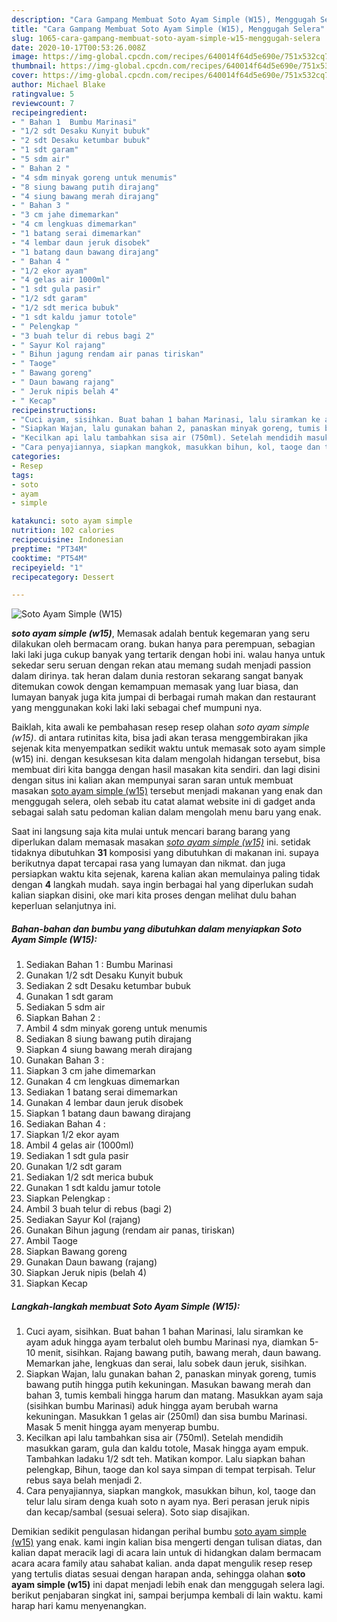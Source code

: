 ```yaml
---
description: "Cara Gampang Membuat Soto Ayam Simple (W15), Menggugah Selera"
title: "Cara Gampang Membuat Soto Ayam Simple (W15), Menggugah Selera"
slug: 1065-cara-gampang-membuat-soto-ayam-simple-w15-menggugah-selera
date: 2020-10-17T00:53:26.008Z
image: https://img-global.cpcdn.com/recipes/640014f64d5e690e/751x532cq70/soto-ayam-simple-w15-foto-resep-utama.jpg
thumbnail: https://img-global.cpcdn.com/recipes/640014f64d5e690e/751x532cq70/soto-ayam-simple-w15-foto-resep-utama.jpg
cover: https://img-global.cpcdn.com/recipes/640014f64d5e690e/751x532cq70/soto-ayam-simple-w15-foto-resep-utama.jpg
author: Michael Blake
ratingvalue: 5
reviewcount: 7
recipeingredient:
- " Bahan 1  Bumbu Marinasi"
- "1/2 sdt Desaku Kunyit bubuk"
- "2 sdt Desaku ketumbar bubuk"
- "1 sdt garam"
- "5 sdm air"
- " Bahan 2 "
- "4 sdm minyak goreng untuk menumis"
- "8 siung bawang putih dirajang"
- "4 siung bawang merah dirajang"
- " Bahan 3 "
- "3 cm jahe dimemarkan"
- "4 cm lengkuas dimemarkan"
- "1 batang serai dimemarkan"
- "4 lembar daun jeruk disobek"
- "1 batang daun bawang dirajang"
- " Bahan 4 "
- "1/2 ekor ayam"
- "4 gelas air 1000ml"
- "1 sdt gula pasir"
- "1/2 sdt garam"
- "1/2 sdt merica bubuk"
- "1 sdt kaldu jamur totole"
- " Pelengkap "
- "3 buah telur di rebus bagi 2"
- " Sayur Kol rajang"
- " Bihun jagung rendam air panas tiriskan"
- " Taoge"
- " Bawang goreng"
- " Daun bawang rajang"
- " Jeruk nipis belah 4"
- " Kecap"
recipeinstructions:
- "Cuci ayam, sisihkan. Buat bahan 1 bahan Marinasi, lalu siramkan ke ayam aduk hingga ayam terbalut oleh bumbu Marinasi nya, diamkan 5-10 menit, sisihkan. Rajang bawang putih, bawang merah, daun bawang. Memarkan jahe, lengkuas dan serai, lalu sobek daun jeruk, sisihkan."
- "Siapkan Wajan, lalu gunakan bahan 2, panaskan minyak goreng, tumis bawang putih hingga putih kekuningan. Masukan bawang merah dan bahan 3, tumis kembali hingga harum dan matang. Masukkan ayam saja (sisihkan bumbu Marinasi) aduk hingga ayam berubah warna kekuningan. Masukkan 1 gelas air (250ml) dan sisa bumbu Marinasi. Masak 5 menit hingga ayam menyerap bumbu."
- "Kecilkan api lalu tambahkan sisa air (750ml). Setelah mendidih masukkan garam, gula dan kaldu totole, Masak hingga ayam empuk. Tambahkan ladaku 1/2 sdt teh. Matikan kompor. Lalu siapkan bahan pelengkap, Bihun, taoge dan kol saya simpan di tempat terpisah. Telur rebus saya belah menjadi 2."
- "Cara penyajiannya, siapkan mangkok, masukkan bihun, kol, taoge dan telur lalu siram denga kuah soto n ayam nya. Beri perasan jeruk nipis dan kecap/sambal (sesuai selera). Soto siap disajikan."
categories:
- Resep
tags:
- soto
- ayam
- simple

katakunci: soto ayam simple 
nutrition: 102 calories
recipecuisine: Indonesian
preptime: "PT34M"
cooktime: "PT54M"
recipeyield: "1"
recipecategory: Dessert

---
```



![Soto Ayam Simple (W15)](https://img-global.cpcdn.com/recipes/640014f64d5e690e/751x532cq70/soto-ayam-simple-w15-foto-resep-utama.jpg)

<b><i>soto ayam simple (w15)</i></b>, Memasak adalah bentuk kegemaran yang seru dilakukan oleh bermacam orang. bukan hanya para perempuan, sebagian laki laki juga cukup banyak yang tertarik dengan hobi ini. walau hanya untuk sekedar seru seruan dengan rekan atau memang sudah menjadi passion dalam dirinya. tak heran dalam dunia restoran sekarang sangat banyak ditemukan cowok dengan kemampuan memasak yang luar biasa, dan lumayan banyak juga kita jumpai di berbagai rumah makan dan restaurant yang menggunakan koki laki laki sebagai chef mumpuni nya.



Baiklah, kita awali ke pembahasan resep resep olahan <i>soto ayam simple (w15)</i>. di antara rutinitas kita, bisa jadi akan terasa menggembirakan jika sejenak kita menyempatkan sedikit waktu untuk memasak soto ayam simple (w15) ini. dengan kesuksesan kita dalam mengolah hidangan tersebut, bisa membuat diri kita bangga dengan hasil masakan kita sendiri. dan lagi disini dengan situs ini kalian akan mempunyai saran saran untuk membuat masakan <u>soto ayam simple (w15)</u> tersebut menjadi makanan yang enak dan menggugah selera, oleh sebab itu catat alamat website ini di gadget anda sebagai salah satu pedoman kalian dalam mengolah menu baru yang enak.


Saat ini langsung saja kita mulai untuk mencari barang barang yang diperlukan dalam memasak masakan <u><i>soto ayam simple (w15)</i></u> ini. setidak tidaknya dibutuhkan <b>31</b> komposisi yang dibutuhkan di makanan ini. supaya berikutnya dapat tercapai rasa yang lumayan dan nikmat. dan juga persiapkan waktu kita sejenak, karena kalian akan memulainya paling tidak dengan <b>4</b> langkah mudah. saya ingin berbagai hal yang diperlukan sudah kalian siapkan disini, oke mari kita proses dengan melihat dulu bahan keperluan selanjutnya ini.

<!--inarticleads1-->

##### Bahan-bahan dan bumbu yang dibutuhkan dalam menyiapkan Soto Ayam Simple (W15):

1. Sediakan  Bahan 1 : Bumbu Marinasi
1. Gunakan 1/2 sdt Desaku Kunyit bubuk
1. Sediakan 2 sdt Desaku ketumbar bubuk
1. Gunakan 1 sdt garam
1. Sediakan 5 sdm air
1. Siapkan  Bahan 2 :
1. Ambil 4 sdm minyak goreng untuk menumis
1. Sediakan 8 siung bawang putih dirajang
1. Siapkan 4 siung bawang merah dirajang
1. Gunakan  Bahan 3 :
1. Siapkan 3 cm jahe dimemarkan
1. Gunakan 4 cm lengkuas dimemarkan
1. Sediakan 1 batang serai dimemarkan
1. Gunakan 4 lembar daun jeruk disobek
1. Siapkan 1 batang daun bawang dirajang
1. Sediakan  Bahan 4 :
1. Siapkan 1/2 ekor ayam
1. Ambil 4 gelas air (1000ml)
1. Sediakan 1 sdt gula pasir
1. Gunakan 1/2 sdt garam
1. Sediakan 1/2 sdt merica bubuk
1. Gunakan 1 sdt kaldu jamur totole
1. Siapkan  Pelengkap :
1. Ambil 3 buah telur di rebus (bagi 2)
1. Sediakan  Sayur Kol (rajang)
1. Gunakan  Bihun jagung (rendam air panas, tiriskan)
1. Ambil  Taoge
1. Siapkan  Bawang goreng
1. Gunakan  Daun bawang (rajang)
1. Siapkan  Jeruk nipis (belah 4)
1. Siapkan  Kecap




<!--inarticleads2-->

##### Langkah-langkah membuat Soto Ayam Simple (W15):

1. Cuci ayam, sisihkan. Buat bahan 1 bahan Marinasi, lalu siramkan ke ayam aduk hingga ayam terbalut oleh bumbu Marinasi nya, diamkan 5-10 menit, sisihkan. Rajang bawang putih, bawang merah, daun bawang. Memarkan jahe, lengkuas dan serai, lalu sobek daun jeruk, sisihkan.
1. Siapkan Wajan, lalu gunakan bahan 2, panaskan minyak goreng, tumis bawang putih hingga putih kekuningan. Masukan bawang merah dan bahan 3, tumis kembali hingga harum dan matang. Masukkan ayam saja (sisihkan bumbu Marinasi) aduk hingga ayam berubah warna kekuningan. Masukkan 1 gelas air (250ml) dan sisa bumbu Marinasi. Masak 5 menit hingga ayam menyerap bumbu.
1. Kecilkan api lalu tambahkan sisa air (750ml). Setelah mendidih masukkan garam, gula dan kaldu totole, Masak hingga ayam empuk. Tambahkan ladaku 1/2 sdt teh. Matikan kompor. Lalu siapkan bahan pelengkap, Bihun, taoge dan kol saya simpan di tempat terpisah. Telur rebus saya belah menjadi 2.
1. Cara penyajiannya, siapkan mangkok, masukkan bihun, kol, taoge dan telur lalu siram denga kuah soto n ayam nya. Beri perasan jeruk nipis dan kecap/sambal (sesuai selera). Soto siap disajikan.




Demikian sedikit pengulasan hidangan perihal bumbu <u>soto ayam simple (w15)</u> yang enak. kami ingin kalian bisa mengerti dengan tulisan diatas, dan kalian dapat meracik lagi di acara lain untuk di hidangkan dalam bermacam acara acara family atau sahabat kalian. anda dapat mengulik resep resep yang tertulis diatas sesuai dengan harapan anda, sehingga olahan <b>soto ayam simple (w15)</b> ini dapat menjadi lebih enak dan menggugah selera lagi. berikut penjabaran singkat ini, sampai berjumpa kembali di lain waktu. kami harap hari kamu menyenangkan.
